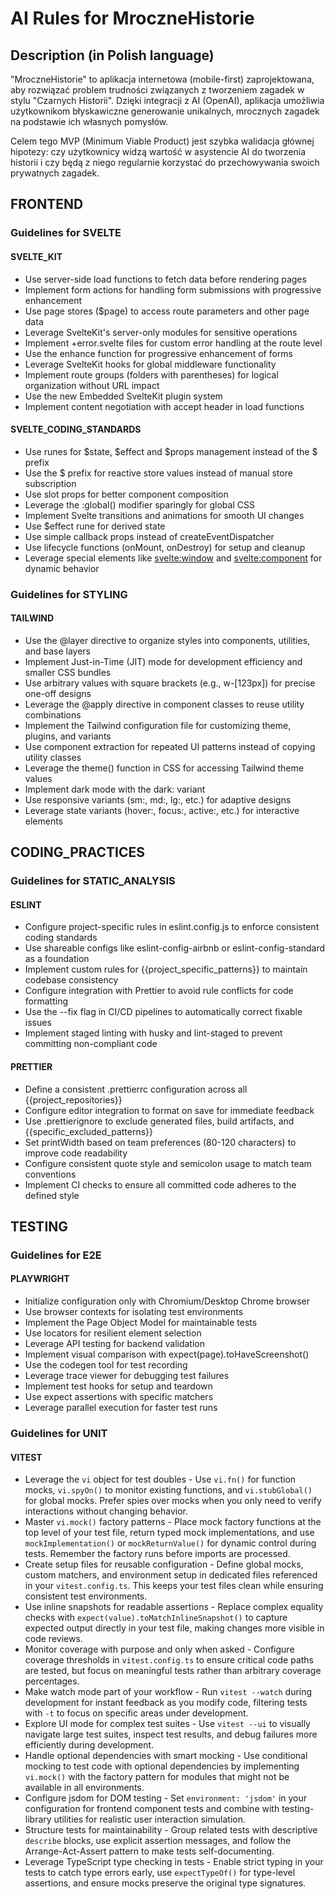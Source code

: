 # AI Rules for MroczneHistorie

## Description (in Polish language)

"MroczneHistorie" to aplikacja internetowa (mobile-first) zaprojektowana, aby rozwiązać problem trudności związanych z tworzeniem zagadek w stylu "Czarnych Historii". Dzięki integracji z AI (OpenAI), aplikacja umożliwia użytkownikom błyskawiczne generowanie unikalnych, mrocznych zagadek na podstawie ich własnych pomysłów.

Celem tego MVP (Minimum Viable Product) jest szybka walidacja głównej hipotezy: czy użytkownicy widzą wartość w asystencie AI do tworzenia historii i czy będą z niego regularnie korzystać do przechowywania swoich prywatnych zagadek.

## FRONTEND

### Guidelines for SVELTE

#### SVELTE_KIT

- Use server-side load functions to fetch data before rendering pages
- Implement form actions for handling form submissions with progressive enhancement
- Use page stores ($page) to access route parameters and other page data
- Leverage SvelteKit's server-only modules for sensitive operations
- Implement +error.svelte files for custom error handling at the route level
- Use the enhance function for progressive enhancement of forms
- Leverage SvelteKit hooks for global middleware functionality
- Implement route groups (folders with parentheses) for logical organization without URL impact
- Use the new Embedded SvelteKit plugin system
- Implement content negotiation with accept header in load functions

#### SVELTE_CODING_STANDARDS

- Use runes for $state, $effect and $props management instead of the $ prefix
- Use the $ prefix for reactive store values instead of manual store subscription
- Use slot props for better component composition
- Leverage the :global() modifier sparingly for global CSS
- Implement Svelte transitions and animations for smooth UI changes
- Use $effect rune for derived state
- Use simple callback props instead of createEventDispatcher
- Use lifecycle functions (onMount, onDestroy) for setup and cleanup
- Leverage special elements like <svelte:window> and <svelte:component> for dynamic behavior


### Guidelines for STYLING

#### TAILWIND

- Use the @layer directive to organize styles into components, utilities, and base layers
- Implement Just-in-Time (JIT) mode for development efficiency and smaller CSS bundles
- Use arbitrary values with square brackets (e.g., w-[123px]) for precise one-off designs
- Leverage the @apply directive in component classes to reuse utility combinations
- Implement the Tailwind configuration file for customizing theme, plugins, and variants
- Use component extraction for repeated UI patterns instead of copying utility classes
- Leverage the theme() function in CSS for accessing Tailwind theme values
- Implement dark mode with the dark: variant
- Use responsive variants (sm:, md:, lg:, etc.) for adaptive designs
- Leverage state variants (hover:, focus:, active:, etc.) for interactive elements

## CODING_PRACTICES

### Guidelines for STATIC_ANALYSIS

#### ESLINT

- Configure project-specific rules in eslint.config.js to enforce consistent coding standards
- Use shareable configs like eslint-config-airbnb or eslint-config-standard as a foundation
- Implement custom rules for {{project_specific_patterns}} to maintain codebase consistency
- Configure integration with Prettier to avoid rule conflicts for code formatting
- Use the --fix flag in CI/CD pipelines to automatically correct fixable issues
- Implement staged linting with husky and lint-staged to prevent committing non-compliant code

#### PRETTIER

- Define a consistent .prettierrc configuration across all {{project_repositories}}
- Configure editor integration to format on save for immediate feedback
- Use .prettierignore to exclude generated files, build artifacts, and {{specific_excluded_patterns}}
- Set printWidth based on team preferences (80-120 characters) to improve code readability
- Configure consistent quote style and semicolon usage to match team conventions
- Implement CI checks to ensure all committed code adheres to the defined style

## TESTING

### Guidelines for E2E

#### PLAYWRIGHT

- Initialize configuration only with Chromium/Desktop Chrome browser
- Use browser contexts for isolating test environments
- Implement the Page Object Model for maintainable tests
- Use locators for resilient element selection
- Leverage API testing for backend validation
- Implement visual comparison with expect(page).toHaveScreenshot()
- Use the codegen tool for test recording
- Leverage trace viewer for debugging test failures
- Implement test hooks for setup and teardown
- Use expect assertions with specific matchers
- Leverage parallel execution for faster test runs

### Guidelines for UNIT

#### VITEST

- Leverage the `vi` object for test doubles - Use `vi.fn()` for function mocks, `vi.spyOn()` to monitor existing functions, and `vi.stubGlobal()` for global mocks. Prefer spies over mocks when you only need to verify interactions without changing behavior.
- Master `vi.mock()` factory patterns - Place mock factory functions at the top level of your test file, return typed mock implementations, and use `mockImplementation()` or `mockReturnValue()` for dynamic control during tests. Remember the factory runs before imports are processed.
- Create setup files for reusable configuration - Define global mocks, custom matchers, and environment setup in dedicated files referenced in your `vitest.config.ts`. This keeps your test files clean while ensuring consistent test environments.
- Use inline snapshots for readable assertions - Replace complex equality checks with `expect(value).toMatchInlineSnapshot()` to capture expected output directly in your test file, making changes more visible in code reviews.
- Monitor coverage with purpose and only when asked - Configure coverage thresholds in `vitest.config.ts` to ensure critical code paths are tested, but focus on meaningful tests rather than arbitrary coverage percentages.
- Make watch mode part of your workflow - Run `vitest --watch` during development for instant feedback as you modify code, filtering tests with `-t` to focus on specific areas under development.
- Explore UI mode for complex test suites - Use `vitest --ui` to visually navigate large test suites, inspect test results, and debug failures more efficiently during development.
- Handle optional dependencies with smart mocking - Use conditional mocking to test code with optional dependencies by implementing `vi.mock()` with the factory pattern for modules that might not be available in all environments.
- Configure jsdom for DOM testing - Set `environment: 'jsdom'` in your configuration for frontend component tests and combine with testing-library utilities for realistic user interaction simulation.
- Structure tests for maintainability - Group related tests with descriptive `describe` blocks, use explicit assertion messages, and follow the Arrange-Act-Assert pattern to make tests self-documenting.
- Leverage TypeScript type checking in tests - Enable strict typing in your tests to catch type errors early, use `expectTypeOf()` for type-level assertions, and ensure mocks preserve the original type signatures.
